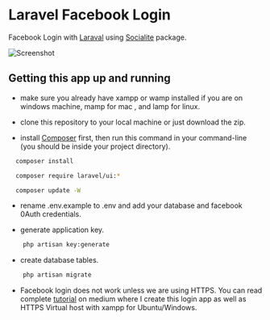 # Laravel Facebook Login
Facebook Login with [Laraval](http://laravel.com/docs/5.7/) using [Socialite](https://laravel.com/docs/5.7/socialite) package.

![Screenshot](https://github.com/SagarMaheshwary/Laravel-Facebook-Login/blob/master/screenshots/laravel-facebook-login-screenshot-1.png)

## Getting this app up and running

- make sure you already have xampp or wamp installed if you are on windows machine, mamp for mac , and lamp for linux.

- clone this repository to your local machine or just download the zip.

- install [Composer](https://getcomposer.org/download) first, then run this command in your command-line (you should be inside your project directory). 
```bash
  composer install
```

```bash
  composer require laravel/ui:*
```

```bash
  composer update -W
```

- rename .env.example to .env and add your database and facebook 0Auth credentials.

- generate application key.

```bash
    php artisan key:generate
```

- create database tables.

```bash
    php artisan migrate
```

- Facebook login does not work unless we are using HTTPS. You can read complete [tutorial](https://medium.com/@sagarmaheshwary31/facebook-login-with-laravel-and-socialite-e08bdee1268d) on medium where I create this login app as well as HTTPS Virtual host with xampp for Ubuntu/Windows.